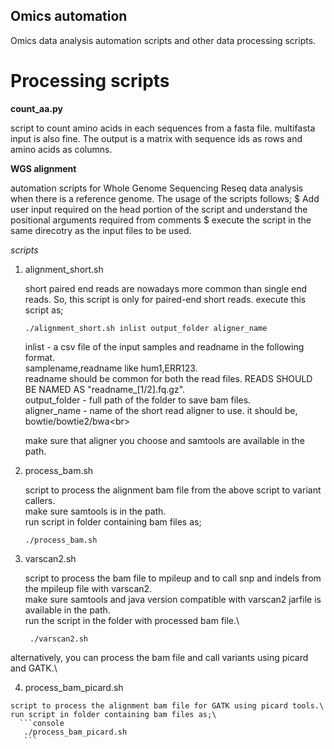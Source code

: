 ## Omics automation
Omics data analysis automation scripts and other data processing scripts.

# Processing scripts
  **count_aa.py**
  
  script to count amino acids in each sequences from a fasta file. multifasta input is also fine.
  The output is a matrix with sequence ids as rows and amino acids as columns.

  **WGS alignment**

  automation scripts for Whole Genome Sequencing Reseq data analysis when there is a reference genome.
  The usage of the scripts follows;
    $ Add user input required on the head portion of the script and understand the positional arguments required from comments
    $ execute the script in the same direcotry as the input files to be used.
  
  _scripts_

  1. alignment_short.sh

     short paired end reads are nowadays more common than single end reads. So, this script is only for paired-end short reads.
     execute this script as;
       ```````console
       ./alignment_short.sh inlist output_folder aligner_name
       ```````
       inlist - a csv file of the input samples and readname in the following format.\
                samplename,readname like hum1,ERR123.\
                readname should be common for both the read files. READS SHOULD BE NAMED AS "readname_[1/2].fq.gz".<br>
       output_folder - full path of the folder to save bam files.<br>
       aligner_name - name of the short read aligner to use. it should be,<br>
                bowtie/bowtie2/bwa\<br>

     make sure that aligner you choose and samtools are available in the path.
  
  2. process_bam.sh

     script to process the alignment bam file from the above script to variant callers.\
     make sure samtools is in the path.\
     run script in folder containing bam files as; 
       ```console
       ./process_bam.sh
       ```

  3. varscan2.sh
     
     script to process the bam file to mpileup and to call snp and indels from the mpileup file with varscan2.\
     make sure samtools and java version compatible with varscan2 jarfile is available in the path.\
     run the script in the folder with processed bam file.\
      ```console
       ./varscan2.sh
       ```

  alternatively, you can process the bam file and call variants using picard and GATK.\

  4. process_bam_picard.sh
 
    script to process the alignment bam file for GATK using picard tools.\
    run script in folder containing bam files as;\ 
      ```console
       ./process_bam_picard.sh
       ```
   